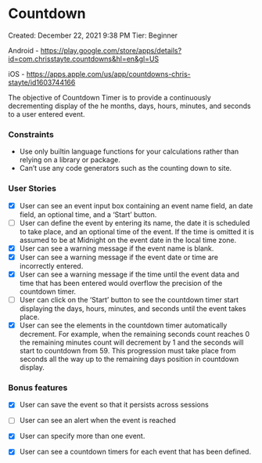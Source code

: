 # Countdown

Created: December 22, 2021 9:38 PM
Tier: Beginner

Android - https://play.google.com/store/apps/details?id=com.chrisstayte.countdowns&hl=en&gl=US

iOS - https://apps.apple.com/us/app/countdowns-chris-stayte/id1603744166


The objective of Countdown Timer is to provide a continuously decrementing display of the he months, days, hours, minutes, and seconds to a user entered event.

### Constraints

- Use only builtin language functions for your calculations rather than relying on a library or package.
- Can’t use any code generators such as the counting down to site.

### **User Stories**

- [X]  User can see an event input box containing an event name field, an date field, an optional time, and a ‘Start’ button.
- [ ]  User can define the event by entering its name, the date it is scheduled to take place, and an optional time of the event. If the time is omitted it is assumed to be at Midnight on the event date in the local time zone.
- [X]  User can see a warning message if the event name is blank.
- [X]  User can see a warning message if the event date or time are incorrectly entered.
- [X]  User can see a warning message if the time until the event data and time that has been entered would overflow the precision of the countdown timer.
- [ ]  User can click on the ‘Start’ button to see the countdown timer start displaying the days, hours, minutes, and seconds until the event takes place.
- [X]  User can see the elements in the countdown timer automatically decrement. For example, when the remaining seconds count reaches 0 the remaining minutes count will decrement by 1 and the seconds will start to countdown from 59. This progression must take place from seconds all the way up to the remaining days position in countdown display.

### **Bonus features**

- [X]  User can save the event so that it persists across sessions
- [ ]  User can see an alert when the event is reached
- [X]  User can specify more than one event.
- [X]  User can see a countdown timers for each event that has been defined.



